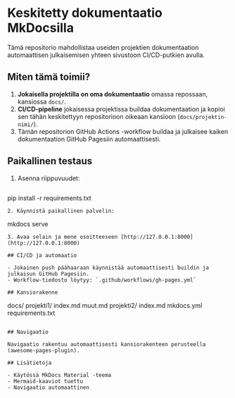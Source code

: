 # Keskitetty dokumentaatio MkDocsilla

Tämä repositorio mahdollistaa useiden projektien dokumentaation automaattisen julkaisemisen yhteen sivustoon CI/CD-putkien avulla.

## Miten tämä toimii?

1. **Jokaisella projektilla on oma dokumentaatio** omassa repossaan, kansiossa `docs/`.
2. **CI/CD-pipeline** jokaisessa projektissa buildaa dokumentaation ja kopioi sen tähän keskitettyyn repositorioon oikeaan kansioon (`docs/projektin-nimi/`).
3. Tämän repositorion GitHub Actions -workflow buildaa ja julkaisee kaiken dokumentaation GitHub Pagesiin automaattisesti.

## Paikallinen testaus

1. Asenna riippuvuudet:
   ```
pip install -r requirements.txt
   ```
2. Käynnistä paikallinen palvelin:
   ```
mkdocs serve
   ```
3. Avaa selain ja mene osoitteeseen [http://127.0.0.1:8000](http://127.0.0.1:8000)

## CI/CD ja automaatio

- Jokainen push päähaaraan käynnistää automaattisesti buildin ja julkaisun GitHub Pagesiin.
- Workflow-tiedosto löytyy: `.github/workflows/gh-pages.yml`

## Kansiorakenne

```
docs/
  projekti1/
    index.md
    muut.md
  projekti2/
    index.md
mkdocs.yml
requirements.txt
```

## Navigaatio

Navigaatio rakentuu automaattisesti kansiorakenteen perusteella (awesome-pages-plugin).

## Lisätietoja

- Käytössä MkDocs Material -teema
- Mermaid-kaaviot tuettu
- Navigaatio automaattinen
